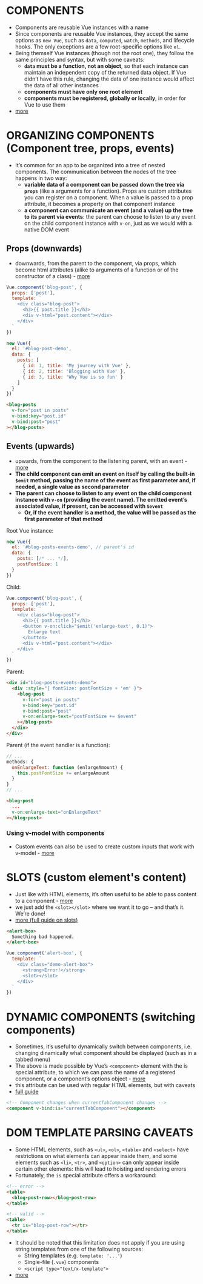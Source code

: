 # COMPONENTS

* Components are reusable Vue instances with a name
* Since components are reusable Vue instances, they accept the same options as `new Vue`, such as `data`, `computed`, `watch`, `methods`, and lifecycle hooks. The only exceptions are a few root-specific options like `el`.
* Being themself Vue instances (though not the root one), they follow the same principles and syntax, but with some caveats:
    * __`data` must be a function, not an object__, so that each instance can maintain an independent copy of the returned data object. If Vue didn’t have this rule, changing the data of one instance would affect the data of all other instances
    * __components must have only one root element__
    * __components must be registered, globally or locally__, in order for Vue to use them
* [more](https://vuejs.org/v2/guide/components.html)

# ORGANIZING COMPONENTS (Component tree, props, events)

* It’s common for an app to be organized into a tree of nested components. The communication between the nodes of the tree happens in two way:
    * __variable data of a component can be passed down the tree via `props`__ (like a arguments for a function). Props are custom attributes you can register on a component. When a value is passed to a prop attribute, it becomes a property on that component instance
    * __a component can communicate an event (and a value) up the tree to its parent via events__: the parent can choose to listen to any event on the child component instance with `v-on`, just as we would with a native DOM event

## Props (downwards)

* downwards, from the parent to the component, via props, which become html attributes (alike to arguments of a function or of the constructor of a class) - [more](https://vuejs.org/v2/guide/components.html#Passing-Data-to-Child-Components-with-Props)

```js
Vue.component('blog-post', {
  props: ['post'],
  template: `
    <div class="blog-post">
      <h3>{{ post.title }}</h3>
      <div v-html="post.content"></div>
    </div>
  `
})
```
```js
new Vue({
  el: '#blog-post-demo',
  data: {
    posts: [
      { id: 1, title: 'My journey with Vue' },
      { id: 2, title: 'Blogging with Vue' },
      { id: 3, title: 'Why Vue is so fun' }
    ]
  }
})
```

```html
<blog-posts
  v-for="post in posts"
  v-bind:key="post.id"
  v-bind:post="post"
></blog-posts>
```

## Events (upwards)

* upwards, from the component to the listening parent, with an event - [more](https://vuejs.org/v2/guide/components.html#Listening-to-Child-Components-Events)
* __The child component can emit an event on itself by calling the built-in `$emit` method, passing the name of the event as first parameter and, if needed, a single value as second parameter__
* __The parent can choose to listen to any event on the child component instance with `v-on` (providing the event name). The emitted event’s associated value, if present, can be accessed with `$event`__
    * __Or, if the event handler is a method, the value will be passed as the first parameter of that method__

Root Vue instance:

```js
new Vue({
  el: '#blog-posts-events-demo', // parent's id
  data: {
    posts: [/* ... */],
    postFontSize: 1
  }
})
```

Child:

```js
Vue.component('blog-post', {
  props: ['post'],
  template: `
    <div class="blog-post">
      <h3>{{ post.title }}</h3>
      <button v-on:click="$emit('enlarge-text', 0.1)">
        Enlarge text
      </button>
      <div v-html="post.content"></div>
    </div>
  `
})
```

Parent: 

```html
<div id="blog-posts-events-demo">
  <div :style="{ fontSize: postFontSize + 'em' }">
    <blog-post
      v-for="post in posts"
      v-bind:key="post.id"
      v-bind:post="post"
      v-on:enlarge-text="postFontSize += $event"
    ></blog-post>
  </div>
</div>
```

Parent (if the event handler is a function):

```js
// ...
methods: {
  onEnlargeText: function (enlargeAmount) {
    this.postFontSize += enlargeAmount
  }
}
// ...
```
```html
<blog-post
  ...
  v-on:enlarge-text="onEnlargeText"
></blog-post>
```

### Using v-model with components

* Custom events can also be used to create custom inputs that work with v-model - [more](https://vuejs.org/v2/guide/components.html#Using-v-model-on-Components)


# SLOTS (custom element's content)

* Just like with HTML elements, it’s often useful to be able to pass content to a component - [more](https://vuejs.org/v2/guide/components.html#Content-Distribution-with-Slots)
* we just add the `<slot></slot>` where we want it to go – and that’s it. We’re done!
* [more (full guide on slots)](https://vuejs.org/v2/guide/components-slots.html)

```html
<alert-box>
  Something bad happened.
</alert-box>
```
```js
Vue.component('alert-box', {
  template: `
    <div class="demo-alert-box">
      <strong>Error!</strong>
      <slot></slot>
    </div>
  `
})
```

# DYNAMIC COMPONENTS (switching components)

* Sometimes, it’s useful to dynamically switch between components, i.e. changing dinamically what component should be displayed (such as in a tabbed menu)
* The above is made possible by Vue’s `<component>` element with the is special attribute, to which we can pass the name of a registered component, or a component’s options object - [more](https://vuejs.org/v2/guide/components.html#Dynamic-Components)
* this attribute can be used with regular HTML elements, but with caveats 
* [full guide](https://vuejs.org/v2/guide/components-dynamic-async.html)

```html
<!-- Component changes when currentTabComponent changes -->
<component v-bind:is="currentTabComponent"></component>
```

# DOM TEMPLATE PARSING CAVEATS

* Some HTML elements, such as `<ul>`, `<ol>`, `<table>` and `<select>` have restrictions on what elements can appear inside them, and some elements such as `<li>`, `<tr>`, and `<option>` can only appear inside certain other elements: this will lead to hoisting and rendering errors
* Fortunately, the `is` special attribute offers a workaround:

```html
<!-- error -->
<table>
  <blog-post-row></blog-post-row>
</table>
```
```html
<!-- valid -->
<table>
  <tr is="blog-post-row"></tr>
</table>
```

* It should be noted that this limitation does not apply if you are using string templates from one of the following sources:
    * String templates (e.g. `template: '...'`)
    * Single-file (`.vue`) components
    * `<script type="text/x-template">`
* [more](https://vuejs.org/v2/guide/components.html#DOM-Template-Parsing-Caveats)

